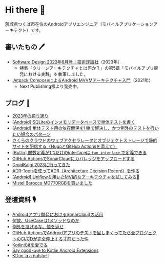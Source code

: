 # Hi there 👋

茨城県つくば市在住のAndroidアプリエンジニア（モバイルアプリケーションアーキテクト）です。

## 書いたもの 🖊️

- [Software Design 2023年6月号｜技術評論社](https://gihyo.jp/magazine/SD/archive/2023/202306)（2023年）
  - 特集「クリーンアーキテクチャとは何か？」の第5章「モバイルアプリ開発における実践」を執筆しました。
- [Jetpack ComposeによるAndroid MVVMアーキテクチャ入門](https://nextpublishing.jp/book/13660.html)（2021年）
  - Next Publishing様より発売中。

## ブログ 🚀

<!-- BLOG-POST-LIST:START -->
- [2023年の振り返り](https://okuzawats.com/blog/looking-back-2023/)
- [[Android] SQLiteのインメモリデータベースで単体テストを書く](https://okuzawats.com/blog/testing-sqlite/)
- [[Android] 単体テスト用の依存関係をHiltで解決し、かつ例外のテストを行いたい場合のパターン](https://okuzawats.com/blog/test-dependency-by-hilt-and-testing-exception/)
- [さくらのクラウドのウェブアクセラレータとオブジェクトストレージで静的サイトを配信する（HugoとGitHub Actionsを添えて）](https://okuzawats.com/blog/hosting-blog-on-sakura-cloud/)
- [[Kotlin] 関数定義が1つだけのinterfaceは `fun interface` で定義できる](https://okuzawats.com/blog/functional-interface/)
- [GitHub ActionsでSonarCloudにカバレッジをアップロードする](https://okuzawats.com/blog/upload-coverage-report-to-sonarcloud/)
- [DroidKaigi 2023に行ってきた](https://okuzawats.com/blog/droidkaigi-2023/)
- [ADR-Toolsを使ってADR（Architecture Decision Record）を作る](https://okuzawats.com/blog/adr/)
- [[Android] Uniflowを用いたMVI的なアーキテクチャを試してみる🦄](https://okuzawats.com/blog/uniflow/)
- [Mistel Barocco MD770RGBを買いました](https://okuzawats.com/blog/barocco/)
<!-- BLOG-POST-LIST:END -->

## 登壇資料 🎙️

- [Androidアプリ開発におけるSonarCloudの活用](https://speakerdeck.com/okuzawats/androidapurikai-fa-niokerusonarcloudnohuo-yong)
- [何故、UseCaseは1メソッドなのか](https://speakerdeck.com/okuzawats/he-gu-usecaseha1mesotudonanoka)
- [例外を投げるな、値を返せ](https://speakerdeck.com/okuzawats/li-wai-wotou-geruna-zhi-wofan-se)
- [GitHub ActionsでAndroidアプリのテストを回しまくってたら全プロジェクトのCI/CDが完全停止する寸前だった件](https://speakerdeck.com/okuzawats/cdgawan-quan-ting-zhi-surucun-qian-datutajian)
- [Kotlinのifを愛でる](https://speakerdeck.com/okuzawats/kotlinnoifwoai-deru)
- [Say good-bye to Kotlin Android Extensions](https://speakerdeck.com/okuzawats/say-good-bye-to-kotlin-android-extensions)
- [KDoc in a nutshell](https://speakerdeck.com/okuzawats/kdoc-in-a-nutshell)
